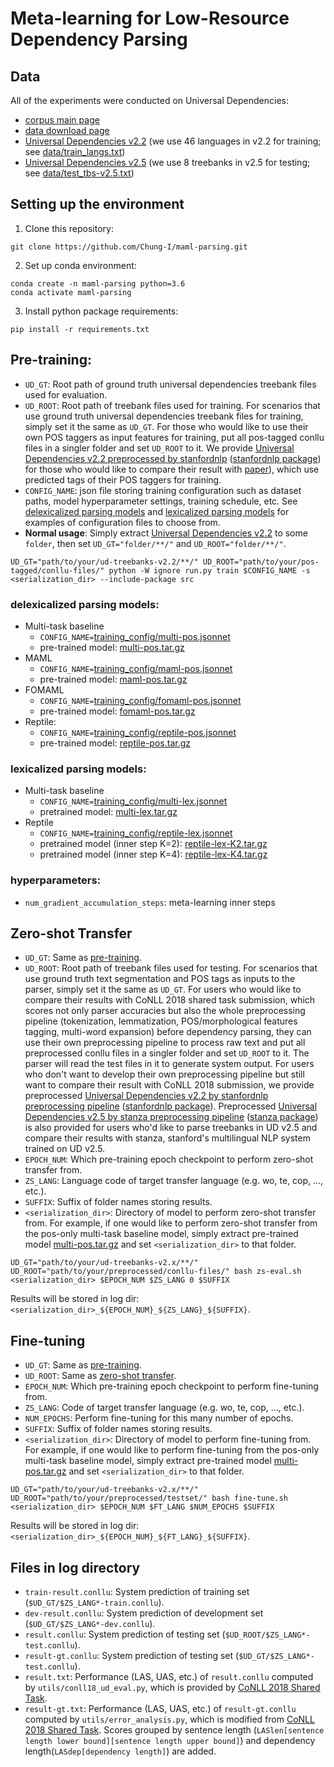 # Meta-learning for Low-Resource Dependency Parsing

## Data
All of the experiments were conducted on Universal Dependencies:
- [corpus main page](https://universaldependencies.org/)
- [data download page](https://lindat.mff.cuni.cz/repository/xmlui/handle/11234/1-3226)
- [Universal Dependencies v2.2](https://lindat.mff.cuni.cz/repository/xmlui/bitstream/handle/11234/1-2837/ud-treebanks-v2.2.tgz?sequence=1&isAllowed=y) (we use 46 languages in v2.2 for training; see [data/train_langs.txt](data/train_langs.txt))
- [Universal Dependencies v2.5](https://lindat.mff.cuni.cz/repository/xmlui/bitstream/handle/11234/1-3105/ud-treebanks-v2.5.tgz?sequence=1&isAllowed=y) (we use 8 treebanks in v2.5 for testing; see [data/test_tbs-v2.5.txt](data/test_tbs-v2.5.txt))

## Setting up the environment
1. Clone this repository:
```=bash
git clone https://github.com/Chung-I/maml-parsing.git
```
2. Set up conda environment:
```=bash
conda create -n maml-parsing python=3.6
conda activate maml-parsing
```
3. Install python package requirements:
```=bash
pip install -r requirements.txt
```

## Pre-training:

- `UD_GT`: Root path of ground truth universal dependencies treebank files used for evaluation.
- `UD_ROOT`: Root path of treebank files used for training. For scenarios that use ground truth universal dependencies treebank files for training, simply set it the same as `UD_GT`. For those who would like to use their own POS taggers as input features for training, put all pos-tagged conllu files in a singler folder and set `UD_ROOT` to it. We provide [Universal Dependencies v2.2 preprocessed by stanfordnlp](https://drive.google.com/drive/folders/1q-pyZ1Bs17pMW3mz-hH7DYGgj51EUQxh?usp=sharing) ([stanfordnlp package](https://github.com/stanfordnlp/stanfordnlp)) for those who would like to compare their result with [paper](https://www.aclweb.org/anthology/K18-2016.pdf)), which use predicted tags of their POS taggers for training.
- `CONFIG_NAME`: json file storing training configuration such as dataset paths, model hyperparameter settings, training schedule, etc. See [delexicalized parsing models](#delexicalized-parsing-models) and [lexicalized parsing models](#lexicalized-parsing-models) for examples of configuration files to choose from.
- **Normal usage**: Simply extract [Universal Dependencies v2.2](https://lindat.mff.cuni.cz/repository/xmlui/bitstream/handle/11234/1-2837/ud-treebanks-v2.2.tgz?sequence=1&isAllowed=y) to some `folder`, then set `UD_GT="folder/**/"` and `UD_ROOT="folder/**/"`.
```=bash
UD_GT="path/to/your/ud-treebanks-v2.2/**/" UD_ROOT="path/to/your/pos-tagged/conllu-files/" python -W ignore run.py train $CONFIG_NAME -s <serialization_dir> --include-package src
```

### delexicalized parsing models:
- Multi-task baseline
    - `CONFIG_NAME=`[training_config/multi-pos.jsonnet](training_config/multi-pos.jsonnet)
    - pre-trained model: [multi-pos.tar.gz](https://drive.google.com/file/d/1FxDu5yrRHCw70sakJwXfOuZuU5fMfeDC/view?usp=sharing)
- MAML
    - `CONFIG_NAME=`[training_config/maml-pos.jsonnet](training_config/maml-pos.jsonnet)
    - pre-trained model: [maml-pos.tar.gz](https://drive.google.com/file/d/1_EVTZawK8ull66PjqSC-2t3-T026INaW/view?usp=sharing)
- FOMAML
    - `CONFIG_NAME=`[training_config/fomaml-pos.jsonnet](training_config/fomaml-pos.jsonnet)
    - pre-trained model: [fomaml-pos.tar.gz](https://drive.google.com/file/d/1TlOClQ5UAYtKwgKkw5d7OPpDdRZpojgT/view?usp=sharing)
- Reptile:
    - `CONFIG_NAME=`[training_config/reptile-pos.jsonnet](training_config/reptile-pos.jsonnet)
    - pre-trained model: [reptile-pos.tar.gz](https://drive.google.com/file/d/16X2ouqFfbd-FLDi7kLza2X7hUWcf_Lpd/view?usp=sharing)

### lexicalized parsing models:
- Multi-task baseline
    - `CONFIG_NAME=`[training_config/multi-lex.jsonnet](training_config/multi-lex.jsonnet)
    - pretrained model: [multi-lex.tar.gz](https://drive.google.com/file/d/1D6hHFuQey6m9gIIDeo8CkEglMi7P_HwX/view?usp=sharing)
- Reptile
    - `CONFIG_NAME=`[training_config/reptile-lex.jsonnet](training_config/reptile-lex.jsonnet)
    - pretrained model (inner step K=2): [reptile-lex-K2.tar.gz](https://drive.google.com/file/d/1pc0xTWtZhDAWFE5XhOaBNJxJymFuUL9m/view?usp=sharing)
    - pretrained model (inner step K=4): [reptile-lex-K4.tar.gz](https://drive.google.com/file/d/1-bmNc6JTCh5v0zfDpxuQEJ2e0XZPDrsD/view?usp=sharing)

### hyperparameters:
- `num_gradient_accumulation_steps`: meta-learning inner steps

## Zero-shot Transfer
- `UD_GT`: Same as [pre-training](#pre-training).
- `UD_ROOT`: Root path of treebank files used for testing. For scenarios that use ground truth text segmentation and POS tags as inputs to the parser, simply set it the same as `UD_GT`. For users who would like to compare their results with CoNLL 2018 shared task submission, which scores not only parser accuracies but also the whole preprocessing pipeline (tokenization, lemmatization, POS/morphological features tagging, multi-word expansion) before dependency parsing, they can use their own preprocessing pipeline to process raw text and put all preprocessed conllu files in a singler folder and set `UD_ROOT` to it. The parser will read the test files in it to generate system output. For users who don't want to develop their own preprocessing pipeline but still want to compare their result with CoNLL 2018 submission, we provide preprocessed [Universal Dependencies v2.2 by stanfordnlp preprocessing pipeline](https://drive.google.com/drive/folders/1q-pyZ1Bs17pMW3mz-hH7DYGgj51EUQxh?usp=sharing) ([stanfordnlp package](https://github.com/stanfordnlp/stanfordnlp)). Preprocessed [Universal Dependencies v2.5 by stanza preprocessing pipeline](https://drive.google.com/drive/folders/1uIRXr6D_OR9qQVm2zlVXsdtIlbQk4NV9?usp=sharing) ([stanza package](https://github.com/stanfordnlp/stanza)) is also provided for users who'd like to parse treebanks in UD v2.5 and compare their results with stanza, stanford's multilingual NLP system trained on UD v2.5.
- `EPOCH_NUM`:  Which pre-training epoch checkpoint to perform zero-shot transfer from.
- `ZS_LANG`:  Language code of target transfer language (e.g. wo, te, cop, ..., etc.).
- `SUFFIX`:  Suffix of folder names storing results.
- `<serialization_dir>`:  Directory of model to perform zero-shot transfer from. For example, if one would like to perform zero-shot transfer from the pos-only multi-task baseline model, simply extract pre-trained model [multi-pos.tar.gz](https://drive.google.com/file/d/1v56inJzvpe9_YtJvtPUSaJeIIa2Fa2Qg/view?usp=sharing) and set `<serialization_dir>` to that folder.
```=bash
UD_GT="path/to/your/ud-treebanks-v2.x/**/" UD_ROOT="path/to/your/preprocessed/conllu-files/" bash zs-eval.sh <serialization_dir> $EPOCH_NUM $ZS_LANG 0 $SUFFIX
```

Results will be stored in log dir: `<serialization_dir>_${EPOCH_NUM}_${ZS_LANG}_${SUFFIX}`.

## Fine-tuning
- `UD_GT`: Same as [pre-training](#pre-training).
- `UD_ROOT`: Same as [zero-shot transfer](#zero-shot-transfer).
- `EPOCH_NUM`:  Which pre-training epoch checkpoint to perform fine-tuning from.
- `ZS_LANG`:  Code of target transfer language (e.g. wo, te, cop, ..., etc.).
- `NUM_EPOCHS`: Perform fine-tuning for this many number of epochs.
- `SUFFIX`:  Suffix of folder names storing results.
- `<serialization_dir>`: Directory of model to perform fine-tuning from. For example, if one would like to perform fine-tuning from the pos-only multi-task baseline model, simply extract pre-trained model [multi-pos.tar.gz](https://drive.google.com/file/d/1v56inJzvpe9_YtJvtPUSaJeIIa2Fa2Qg/view?usp=sharing) and set `<serialization_dir>` to that folder.
```=bash
UD_GT="path/to/your/ud-treebanks-v2.x/**/" UD_ROOT="path/to/your/preprocessed/testset/" bash fine-tune.sh <serialization_dir> $EPOCH_NUM $FT_LANG $NUM_EPOCHS $SUFFIX
``` 

Results will be stored in log dir: `<serialization_dir>_${EPOCH_NUM}_${FT_LANG}_${SUFFIX}`.

## Files in log directory
- `train-result.conllu`: System prediction of training set (`$UD_GT/$ZS_LANG*-train.conllu`).
- `dev-result.conllu`: System prediction of development set (`$UD_GT/$ZS_LANG*-dev.conllu`).
- `result.conllu`: System prediction of testing set (`$UD_ROOT/$ZS_LANG*-test.conllu`).
- `result-gt.conllu`: System prediction of testing set  (`$UD_GT/$ZS_LANG*-test.conllu`).
- `result.txt`: Performance (LAS, UAS, etc.) of `result.conllu` computed by `utils/conll18_ud_eval.py`, which is provided by [CoNLL 2018 Shared Task](http://universaldependencies.org/conll18/evaluation.html).
- `result-gt.txt`: Performance (LAS, UAS, etc.) of `result-gt.conllu` computed by `utils/error_analysis.py`, which is modified from [CoNLL 2018 Shared Task](http://universaldependencies.org/conll18/evaluation.html). Scores grouped by sentence length (`LASlen[sentence length lower bound][sentence length upper bound]`) and dependency length(`LASdep[dependency length]`) are added.
